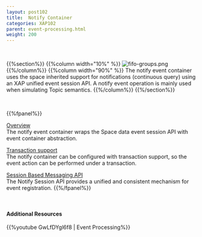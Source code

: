```yaml
---
layout: post102
title:  Notify Container
categories: XAP102
parent: event-processing.html
weight: 200
---
```


<br>

{{%section%}}
{{%column width="10%" %}}
![fifo-groups.png](/attachment_files/subject/pubsub.png)
{{%/column%}}
{{%column width="90%" %}}
The notify event container uses the space inherited support for notifications (continuous query) using an XAP unified event session API.
A notify event operation is mainly used when simulating Topic semantics.
{{%/column%}}
{{%/section%}}

<br>

{{%fpanel%}}

[Overview](./notify-container.html)<br>
The notify event container wraps the Space data event session API with event container abstraction.

[Transaction support](./polling-container-transactions.html)<br>
The notify container can be configured with transaction support, so the event action can be performed under a transaction.


[Session Based Messaging API](./session-based-messaging-api.html)<br>
The Notify Session API provides a unified and consistent mechanism for event registration.
{{%/fpanel%}}

<br>

#### Additional Resources

{{%youtube GwLfDYgl6f8 | Event Processing%}}
